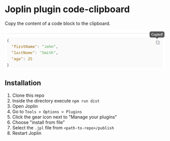 # Joplin plugin code-clipboard

Copy the content of a code block to the clipboard.

![Screenshot](img/showcase.png)

## Installation

1. Clone this repo
2. Inside the directory execute `npm run dist`
3. Open Joplin
4. Go to `Tools > Options > Plugins`
5. Click the gear icon next to "Manage your plugins"
6. Choose "install from file"
7. Select the `.jpl` file from `<path-to-repo>/publish`
8. Restart Joplin